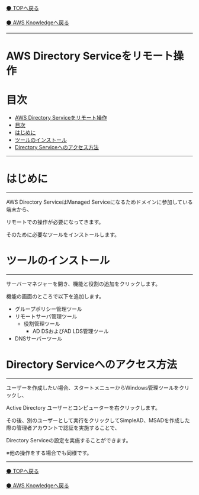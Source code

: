 [⚫️ TOPへ戻る](https://actmotech.xyz/)

[⚫️ AWS Knowledgeへ戻る](/AWS/top)

---

# AWS Directory Serviceをリモート操作

# 目次

- [AWS Directory Serviceをリモート操作](#aws-directory-serviceをリモート操作)
- [目次](#目次)
- [はじめに](#はじめに)
- [ツールのインストール](#ツールのインストール)
- [Directory Serviceへのアクセス方法](#directory-serviceへのアクセス方法)

---

# はじめに

---

AWS Directory ServiceはManaged Serviceになるためドメインに参加している端末から、

リモートでの操作が必要になってきます。

そのために必要なツールをインストールします。

# ツールのインストール

---

サーバーマネジャーを開き、機能と役割の追加をクリックします。

機能の画面のところで以下を追加します。

- グループポリシー管理ツール
- リモートサーバ管理ツール
    - 役割管理ツール
        - AD DSおよびAD LDS管理ツール
- DNSサーバーツール

# Directory Serviceへのアクセス方法

---

ユーザーを作成したい場合、スタートメニューからWindows管理ツールをクリックし、

Active Directory ユーザーとコンピューターを右クリックします。

その後、別のユーザーとして実行をクリックしてSimpleAD、MSADを作成した際の管理者アカウントで認証を実施することで、

Directory Serviceの設定を実施することができます。

※他の操作をする場合でも同様です。

---

[⚫️ TOPへ戻る](https://actmotech.xyz/)

[⚫️ AWS Knowledgeへ戻る](/AWS/top)
